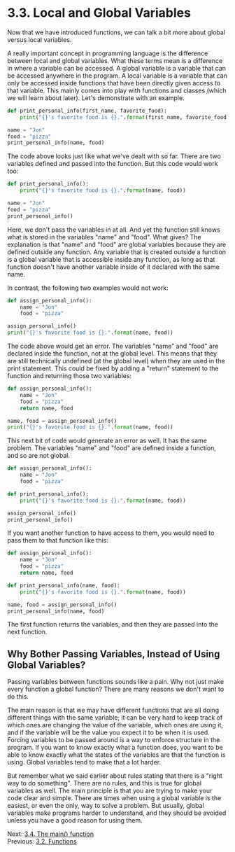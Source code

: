 # 3.3. Local and Global Variables

Now that we have introduced functions, we can talk a bit more about global versus local variables. 

A really important concept in programming language is the difference between local and global variables. What these 
terms mean is a difference in where a variable can be accessed. A global variable is a variable that can be accessed 
anywhere in the program. A local variable is a variable that can only be accessed inside functions that have been 
directly given access to that variable. This mainly comes into play with functions and classes (which we will learn 
about later). Let's demonstrate with an example.

```python
def print_personal_info(first_name, favorite_food):
    print("{}'s favorite food is {}.".format(first_name, favorite_food))

name = "Jon"
food = "pizza"
print_personal_info(name, food)
```

The code above looks just like what we've dealt with so far. There are two variables defined and passed into the 
function. But this code would work too:

```python
def print_personal_info():
    print("{}'s favorite food is {}.".format(name, food))

name = "Jon"
food = "pizza"
print_personal_info()
```
Here, we don't pass the variables in at all. And yet the function still knows what is stored in the variables "name" and 
"food". What gives? The explanation is that "name" and "food" are global variables because they are defined outside 
any function. Any variable that is created outside a function is a global variable that is accessible inside any 
function, as long as that function doesn't have another variable inside of it declared with the same name.

In contrast, the following two examples would not work:
```python
def assign_personal_info():
    name = "Jon"
    food = "pizza"

assign_personal_info()
print("{}'s favorite food is {}.".format(name, food))
```
The code above would get an error. The variables "name" and "food" are declared inside the function, not at the global 
level. This means that they are still technically undefined (at the global level) when they are used in the print 
statement. This could be fixed by adding a "return" statement to the function and returning those two variables:
```python
def assign_personal_info():
    name = "Jon"
    food = "pizza"
    return name, food

name, food = assign_personal_info()
print("{}'s favorite food is {}.".format(name, food))
```

This next bit of code would generate an error as well. It has the same problem. The variables "name" and "food" are 
defined inside a function, and so are not global.
```python
def assign_personal_info():
    name = "Jon"
    food = "pizza"

def print_personal_info():
    print("{}'s favorite food is {}.".format(name, food))

assign_personal_info()
print_personal_info()
```
If you want another function to have access to them, you would need to pass them to that function like this:
```python
def assign_personal_info():
    name = "Jon"
    food = "pizza"
    return name, food

def print_personal_info(name, food):
    print("{}'s favorite food is {}.".format(name, food))

name, food = assign_personal_info()
print_personal_info(name, food)
```
The first function returns the variables, and then they are passed into the next function.

## Why Bother Passing Variables, Instead of Using Global Variables?

Passing variables between functions sounds like a pain. Why not just make every function a global function? There are
many reasons we don't want to do this. 

The main reason is that we may have different functions that are all doing different things with the same variable; it 
can be very hard to keep track of which ones are changing the value of the variable, which ones are using it, and 
if the variable will be the value you expect it to be when it is used. Forcing variables to be passed around is a way to
enforce structure in the program. If you want to know exactly what a function does, you want to be able to know exactly 
what the states of the variables are that the function is using. Global variables tend to make that a lot harder.

But remember what we said earlier about rules stating that there is a "right way to do something". There are no rules, 
and this is true for global variables as well. The main principle is that you are trying to make your code clear and 
simple. There are times when using a global variable is the easiest, or even the only, way to solve a problem. But 
usually, global variables make programs harder to understand, and they should be avoided unless you have a good reason 
for using them.

Next: [3.4. The main() function](3.4%20The%20main()%20Function.md)<br>
Previous: [3.2. Functions](3.2.%20Return%20Values.md)
